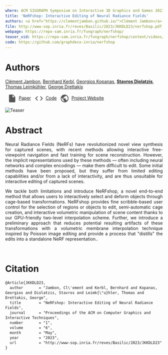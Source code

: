 ```yaml
---
where: ACM SIGGRAPH Symposium on Interactive 3D Graphics and Games 2023
title: 'NeRFshop: Interactive Editing of Neural Radiance Fields'
authors: <a href="https://clementjambon.github.io/">Clément Jambon</a>, <a href="https://www.cg.tuwien.ac.at/staff/BernhardKerbl">Bernhard Kerbl</a>, <a href="https://grgkopanas.github.io/">Georgios Kopanas</a>, <b><a href="https://sdiolatz.info">Stavros Diolatzis</a></b>, <a href="https://people.mpi-inf.mpg.de/~tleimkue/">Thomas Leimkühler</a>, <a href="http://www-sop.inria.fr/members/George.Drettakis/">George Drettakis</a>
file: http://www-sop.inria.fr/reves/Basilic/2023/JKKDLD23/nerfshop.pdf
webpage: https://repo-sam.inria.fr/fungraph/nerfshop/
teaser_vid: https://repo-sam.inria.fr/fungraph/nerfshop/content/videos/lego-cabin.mp4
code: https://github.com/graphdeco-inria/nerfshop
---
```


# Authors

<a href="https://clementjambon.github.io/">Clément Jambon</a>, <a href="https://www.cg.tuwien.ac.at/staff/BernhardKerbl">Bernhard Kerbl</a>, <a href="https://grgkopanas.github.io/">Georgios Kopanas</a>, <b><a href="https://sdiolatz.info">Stavros Diolatzis</a></b>, <a href="https://people.mpi-inf.mpg.de/~tleimkue/">Thomas Leimkühler</a>, <a href="http://www-sop.inria.fr/members/George.Drettakis/">George Drettakis</a>

<p float="left">
  <a href="http://www-sop.inria.fr/reves/Basilic/2023/JKKDLD23/nerfshop.pdf"><img src="../assets/file.png" width="30" style="vertical-align:middle;margin:0px 5pt 0px"/><span>Paper</span></a>
  <a href="https://github.com/graphdeco-inria/nerfshop"><img src="../assets/code.png" width="30" style="vertical-align:middle;margin:0px 5pt 0px"/><span>Code</span></a>
  <a href="https://repo-sam.inria.fr/fungraph/nerfshop/"><img src="../assets/supp.png" width="30" style="vertical-align:middle;margin:0px 5pt 0px"/><span>Project Website</span></a>
</p>

![Teaser](http://www-sop.inria.fr/reves/Basilic/2023/JKKDLD23/teaser.jpg)

# Abstract

<div style="text-align: justify">Neural Radiance Fields (NeRFs) have revolutionized novel view synthesis for captured scenes, with recent methods allowing interactive free-viewpoint navigation and fast training for scene reconstruction. However, the implicit representations used by these methods — often including neural networks and complex encodings — make them difficult to edit. Some initial methods have been proposed, but they suffer from limited editing capabilities and/or from a lack of interactivity, and are thus unsuitable for interactive editing of captured scenes.

We tackle both limitations and introduce NeRFshop, a novel end-to-end method that allows users to interactively select and deform objects through cage-based transformations. NeRFshop provides fine scribble-based user control for the selection of regions or objects to edit, semi-automatic cage creation, and interactive volumetric manipulation of scene content thanks to our GPU-friendly two-level interpolation scheme. Further, we introduce a preliminary approach that reduces potential resulting artifacts of these transformations with a volumetric membrane interpolation technique inspired by Poisson image editing and provide a process that "distills" the edits into a standalone NeRF representation..</div><br />

# Citation

```
@Article{JKKDLD23,
  author       = "Jambon, Cl\'ement and Kerbl, Bernhard and Kopanas, Georgios and Diolatzis, Stavros and Leimk{\"u}hler, Thomas and Drettakis, George",
  title        = "NeRFshop: Interactive Editing of Neural Radiance Fields",
  journal      = "Proceedings of the ACM on Computer Graphics and Interactive Techniques",
  number       = "1",
  volume       = "6",
  month        = "May",
  year         = "2023",
  url          = "http://www-sop.inria.fr/reves/Basilic/2023/JKKDLD23"
}
```
